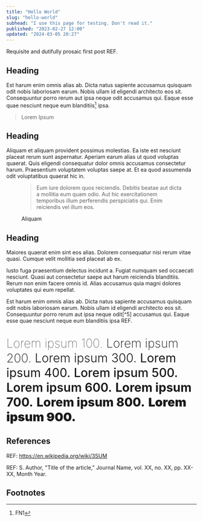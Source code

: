 ```yaml
---
title: "Hello World"
slug: "hello-world"
subhead: "I use this page for testing. Don't read it."
published: "2023-02-27 12:00"
updated: "2024-03-05 20:27"
---
```


Requisite and dutifully prosaic first post REF.

## Heading

Est harum enim omnis alias ab. Dicta natus sapiente accusamus quisquam odit nobis laboriosam earum. Nobis ullam id eligendi architecto eos sit. Consequuntur porro rerum aut ipsa neque odit accusamus qui. Eaque esse quae nesciunt neque eum blanditiis[^1] ipsa.

> Lorem Ipsum

## Heading 

Aliquam et aliquam provident possimus molestias. Ea iste est nesciunt placeat rerum sunt aspernatur. Aperiam earum alias ut quod voluptas quaerat. Quis eligendi consequatur dolor omnis accusamus consectetur harum. Praesentium voluptatem voluptas saepe at. Et ea quod assumenda odit voluptatibus quaerat hic in.

<figure class="blockquote">
    <blockquote>
        <p>Eum iure dolorem quos reiciendis. Debitis beatae aut dicta a mollitia eum quam odio. Aut hic exercitationem temporibus illum perferendis perspiciatis qui. Enim reiciendis vel illum eos.</p>
    </blockquote>
    <figcaption>Aliquam</figcaption>
</figure>


## Heading

Maiores quaerat enim sint eos alias. Dolorem consequatur nisi rerum vitae quasi. Cumque velit mollitia sed placeat ab ex.



<aside>
    Iusto fuga praesentium delectus incidunt a. Fugiat numquam sed occaecati nesciunt. Quasi aut consectetur saepe aut harum reiciendis blanditiis. Rerum non enim facere omnis id. Alias accusamus quia magni dolores voluptates qui eum repellat.
</aside>

Est harum enim omnis alias ab. Dicta natus sapiente accusamus quisquam odit nobis laboriosam earum. Nobis ullam id eligendi architecto eos sit. Consequuntur porro rerum aut ipsa neque odit[^5] accusamus qui. Eaque esse quae nesciunt neque eum blanditiis ipsa REF.

<p style="font-size: 2rem;">
    <span style="font-weight: 100;">Lorem ipsum 100.</span>
    <span style="font-weight: 200;">Lorem ipsum 200.</span>
    <span style="font-weight: 300;">Lorem ipsum 300.</span>
    <span style="font-weight: 400;">Lorem ipsum 400.</span>
    <span style="font-weight: 500;">Lorem ipsum 500.</span>
    <span style="font-weight: 600;">Lorem ipsum 600.</span>
    <span style="font-weight: 700;">Lorem ipsum 700.</span>
    <span style="font-weight: 800;">Lorem ipsum 800.</span>
    <span style="font-weight: 900;">Lorem ipsum 900.</span>
</p>

## References

REF: https://en.wikipedia.org/wiki/3SUM

REF: S. Author, "Title of the article," Journal Name, vol. XX, no. XX, pp. XX-XX, Month Year.

## Footnotes

[^1]: FN1

[^1]: FN2

